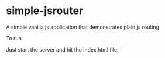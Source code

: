 # simple-jsrouter
A simple vanilla js application that demonstrates plain js routing

To run

Just start the server and hit the index.html file.

